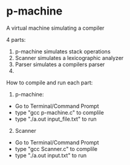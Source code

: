 # p-machine
A virtual machine simulating a compiler 

4 parts:
1. p-machine simulates stack operations 
2. Scanner simulates a lexicographic analyzer
3. Parser simulates a compilers parser
4. 

How to compile and run each part:

1. p-machine:
  - Go to Terminal/Command Prompt
  - type "gcc p-machine.c" to complile
  - type "./a.out input_file.txt" to run
  
 2. Scanner
  - Go to Terminal/Command Prompt
  - type "gcc Scanner.c" to complile
  - type "./a.out input.txt" to run
